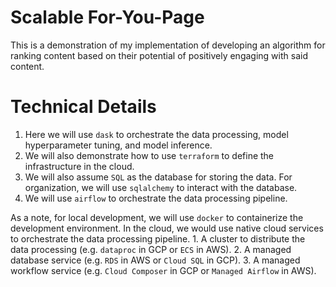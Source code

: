 # Scalable For-You-Page

This is a demonstration of my implementation of developing an algorithm for ranking content based on their potential of positively engaging with said content. 

# Technical Details

1. Here we will use `dask` to orchestrate the data processing, model hyperparameter tuning, and model inference.
2. We will also demonstrate how to use `terraform` to define the infrastructure in the cloud.
3. We will also assume `SQL` as the database for storing the data. For organization, we will use `sqlalchemy` to interact with the database.
4. We will use `airflow` to orchestrate the data processing pipeline.

As a note, for local development, we will use `docker` to containerize the development environment. 
In the cloud, we would use native cloud services to orchestrate the data processing pipeline.
    1. A cluster to distribute the data processing (e.g. `dataproc` in GCP or `ECS` in AWS).
    2. A managed database service (e.g. `RDS` in AWS or `Cloud SQL` in GCP).
    3. A managed workflow service (e.g. `Cloud Composer` in GCP or `Managed Airflow` in AWS).
